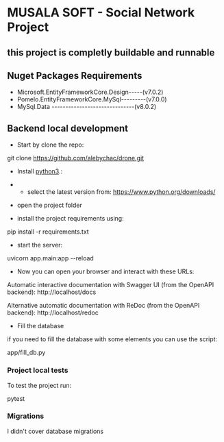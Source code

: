 # MUSALA SOFT - Social Network Project

## this project is completly buildable and runnable

## Nuget Packages Requirements

* Microsoft.EntityFrameworkCore.Design-----(v7.0.2)
* Pomelo.EntityFrameworkCore.MySql---------(v7.0.0)
* MySql.Data ------------------------------(v8.0.2)

## Backend local development

* Start by clone the repo:

git clone https://github.com/alebychac/drone.git

* Install [python3](https://www.python.org/downloads/).:

* *  select the latest version from: https://www.python.org/downloads/

* open the project folder

* install the project requirements using:

pip install -r requirements.txt

* start the server:

uvicorn app.main:app --reload

* Now you can open your browser and interact with these URLs:

Automatic interactive documentation with Swagger UI (from the OpenAPI backend): http://localhost/docs

Alternative automatic documentation with ReDoc (from the OpenAPI backend): http://localhost/redoc

* Fill the database

if you need to fill the database with some elements you can use the script:

app/fill_db.py

### Project local tests

To test the project run:

pytest

### Migrations

I didn't cover database migrations
